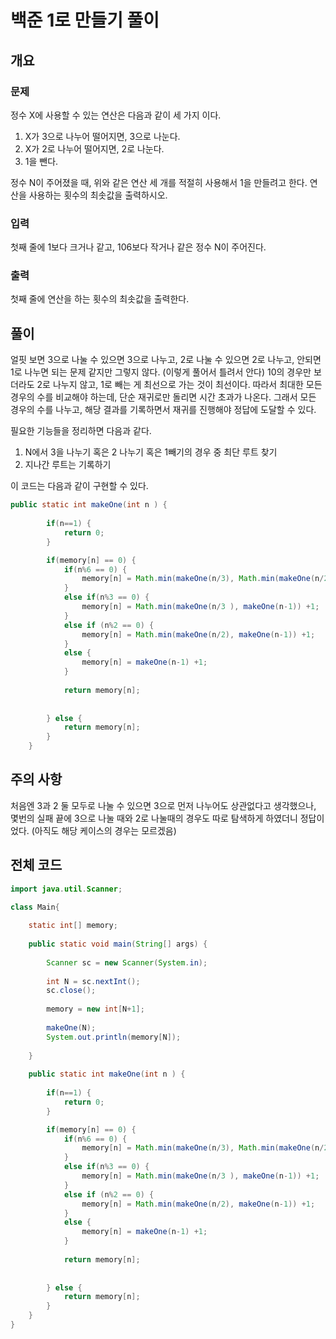 # 백준 1로 만들기 풀이



## 개요

### 문제

정수 X에 사용할 수 있는 연산은 다음과 같이 세 가지 이다.

1. X가 3으로 나누어 떨어지면, 3으로 나눈다.
2. X가 2로 나누어 떨어지면, 2로 나눈다.
3. 1을 뺀다.

정수 N이 주어졌을 때, 위와 같은 연산 세 개를 적절히 사용해서 1을 만들려고 한다. 연산을 사용하는 횟수의 최솟값을 출력하시오.

### 입력

첫째 줄에 1보다 크거나 같고, 106보다 작거나 같은 정수 N이 주어진다.

### 출력

첫째 줄에 연산을 하는 횟수의 최솟값을 출력한다.



## 풀이

 얼핏 보면 3으로 나눌 수 있으면 3으로 나누고, 2로 나눌 수 있으면 2로 나누고, 안되면 1로 나누면 되는 문제 같지만 그렇지 않다. (이렇게 풀어서 틀려서 안다) 10의 경우만 보더라도 2로 나누지 않고, 1로 빼는 게 최선으로 가는 것이 최선이다. 따라서 최대한 모든 경우의 수를 비교해야 하는데, 단순 재귀로만 돌리면 시간 초과가 나온다. 그래서 모든 경우의 수를 나누고, 해당 결과를 기록하면서 재귀를 진행해야 정답에 도달할 수 있다.

 필요한 기능들을 정리하면 다음과 같다.

1. N에서 3을 나누기 혹은 2 나누기 혹은 1빼기의 경우 중 최단 루트 찾기
2. 지나간 루트는 기록하기

 이 코드는 다음과 같이 구현할 수 있다.

```java
public static int makeOne(int n ) {
		
		if(n==1) {
			return 0;
		}

		if(memory[n] == 0) {
			if(n%6 == 0) {
				memory[n] = Math.min(makeOne(n/3), Math.min(makeOne(n/2 ), makeOne(n-1) )) +1;
			} 
            else if(n%3 == 0) {
				memory[n] = Math.min(makeOne(n/3 ), makeOne(n-1)) +1;
			}
			else if (n%2 == 0) {
				memory[n] = Math.min(makeOne(n/2), makeOne(n-1)) +1;
			}
			else {
				memory[n] = makeOne(n-1) +1;
			}
			
			return memory[n];
			
			
		} else {
			return memory[n];
		}
	}
```

 

## 주의 사항

 처음엔 3과 2 둘 모두로 나눌 수 있으면 3으로 먼저 나누어도 상관없다고 생각했으나, 몇번의 실패 끝에 3으로 나눌 때와 2로 나눌때의 경우도 따로 탐색하게 하였더니 정답이었다. (아직도 해당 케이스의 경우는 모르겠음)



## 전체 코드

```java
import java.util.Scanner;

class Main{
	
	static int[] memory;
	
	public static void main(String[] args) {
		
		Scanner sc = new Scanner(System.in);
		
		int N = sc.nextInt();
		sc.close();
		
		memory = new int[N+1];
		
		makeOne(N);
		System.out.println(memory[N]);
		
	}
	
	public static int makeOne(int n ) {
		
		if(n==1) {
			return 0;
		}

		if(memory[n] == 0) {
			if(n%6 == 0) {
				memory[n] = Math.min(makeOne(n/3), Math.min(makeOne(n/2 ), makeOne(n-1) )) +1;
			} 
            else if(n%3 == 0) {
				memory[n] = Math.min(makeOne(n/3 ), makeOne(n-1)) +1;
			}
			else if (n%2 == 0) {
				memory[n] = Math.min(makeOne(n/2), makeOne(n-1)) +1;
			}
			else {
				memory[n] = makeOne(n-1) +1;
			}
			
			return memory[n];
			
			
		} else {
			return memory[n];
		}
	}
}
```

